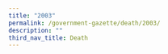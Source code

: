 ```yaml
---
title: "2003"
permalink: /government-gazette/death/2003/
description: ""
third_nav_title: Death
---
```


